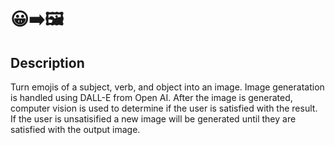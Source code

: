 
# 😀➡️🖼️

## Description

Turn emojis of a subject, verb, and object into an image. Image generatation is handled using DALL-E from Open AI. After the image is generated, computer vision is used to determine if the user is satisfied with the result. If the user is unsatisified a new image will be generated until they are satisfied with the output image.
